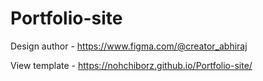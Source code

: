 # Portfolio-site
Design author - https://www.figma.com/@creator_abhiraj


View template - https://nohchiborz.github.io/Portfolio-site/
